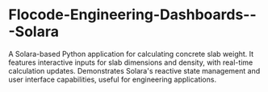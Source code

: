 # Flocode-Engineering-Dashboards---Solara
A Solara-based Python application for calculating concrete slab weight. It features interactive inputs for slab dimensions and density, with real-time calculation updates. Demonstrates Solara's reactive state management and user interface capabilities, useful for engineering applications.
